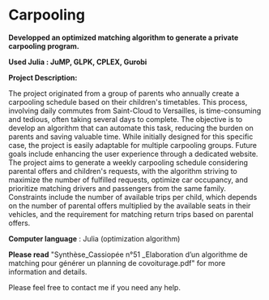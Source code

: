 # Carpooling

**Developped an optimized matching algorithm to generate a private carpooling program.**

**Used Julia : JuMP, GLPK, CPLEX, Gurobi**


**Project Description:**

The project originated from a group of parents who annually create a carpooling schedule based on their children's timetables. This process, involving daily commutes from Saint-Cloud to Versailles, is time-consuming and tedious, often taking several days to complete. The objective is to develop an algorithm that can automate this task, reducing the burden on parents and saving valuable time. While initially designed for this specific case, the project is easily adaptable for multiple carpooling groups. Future goals include enhancing the user experience through a dedicated website. The project aims to generate a weekly carpooling schedule considering parental offers and children's requests, with the algorithm striving to maximize the number of fulfilled requests, optimize car occupancy, and prioritize matching drivers and passengers from the same family. Constraints include the number of available trips per child, which depends on the number of parental offers multiplied by the available seats in their vehicles, and the requirement for matching return trips based on parental offers.


**Computer language** : Julia (optimization algorithm)

**Please read** "Synthèse_Cassiopée n°51 _Elaboration d’un algorithme de matching pour générer un planning de covoiturage.pdf" for more information and details.

Please feel free to contact me if you need any help.
